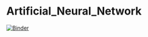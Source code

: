 # Artificial_Neural_Network

[![Binder](https://mybinder.org/badge_logo.svg)](https://mybinder.org/v2/gh/SyedSubhan12/Artificial_Neural_Network/HEAD)
